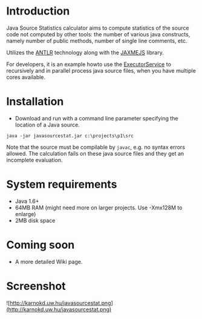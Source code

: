# Introduction #
Java Source Statistics calculator aims to compute statistics of the source code not computed by other tools: the number of various java constructs, namely number of public methods, number of single line comments, etc.

Utilizes the [ANTLR](http://www.antlr.org/) technology along with the [JAXMEJS](http://ws.apache.org/jaxme/js/index.html) library.

For developers, it is an example howto use the [ExecutorService](http://java.sun.com/javase/6/docs/api/java/util/concurrent/ExecutorService.html) to recursively and in parallel process java source files, when you have multiple cores available.

# Installation #
  * Download and run with a command line parameter specifying the location of a Java source.

`java -jar javasourcestat.jar c:\projects\p1\src`

Note that the source must be compilable by `javac`, e.g. no syntax errors allowed.
The calculation fails on these java source files and they get an incomplete evaluation.

# System requirements #
  * Java 1.6+
  * 64MB RAM (might need more on larger projects. Use -Xmx128M to enlarge)
  * 2MB disk space

# Coming soon #

  * A more detailed Wiki page.

# Screenshot #

![http://karnokd.uw.hu/javasourcestat.png](http://karnokd.uw.hu/javasourcestat.png)